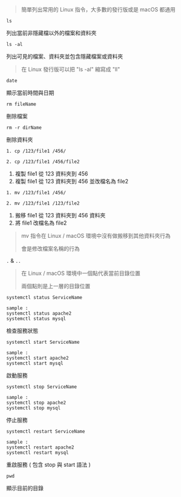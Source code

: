 > 簡單列出常用的 Linux 指令，大多數的發行版或是 macOS 都通用

```
ls
```

列出當前非隱藏檔以外的檔案和資料夾

```
ls -al
```

列出可見的檔案、資料夾並包含隱藏檔案或資料夾

> 在 Linux 發行版可以把 "ls -al" 縮寫成 "ll"

```
date
```

顯示當前時間與日期

```
rm fileName
```

刪除檔案

```
rm -r dirName
```

刪除資料夾

```
1. cp /123/file1 /456/

2. cp /123/file1 /456/file2
```

1. 複製 file1 從 123 資料夾到 456
2. 複製 file1 從 123 資料夾到 456 並改檔名為 file2

```
1. mv /123/file1 /456/

2. mv /123/file1 /123/file2
```

1. 搬移 file1 從 123 資料夾到 456 資料夾
2. 將 file1 改檔名為 file2

> mv 指令在 Linux / macOS 環境中沒有做搬移到其他資料夾行為
>
> 會是修改檔案名稱的行為

`.` & `..`

> 在 Linux / macOS 環境中一個點代表當前目錄位置
>
> 兩個點則是上一層的目錄位置

```
systemctl status ServiceName

sample :
systemctl status apache2
systemctl status mysql
```

檢查服務狀態

```
systemctl start ServiceName

sample :
systemctl start apache2
systemctl start mysql
```

啟動服務

```
systemctl stop ServiceName

sample :
systemctl stop apache2
systemctl stop mysql
```

停止服務

```
systemctl restart ServiceName

sample :
systemctl restart apache2
systemctl restart mysql
```

重啟服務 ( 包含 stop 與 start 語法 )

```
pwd
```

顯示目前的目錄